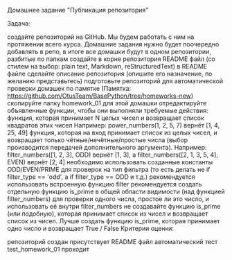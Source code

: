 Домашнее задание "Публикация репозитория"

Задача:

создайте репозиторий на GitHub. Мы будем работать с ним на протяжении всего курса. Домашние задания нужно будет поочередно добавлять в репо, в итоге все домашки будут в одном репозитории, разбитые по папкам
создайте в корне репозитория README файл (со стилем на выбор: plain text, Markdown, reStructuredText)
в README файле сделайте описание репозитория (опишите его назначение, по желанию представьтесь)
подготовьте репозиторий для автоматической проверки домашек по памятке (Памятка: https://github.com/OtusTeam/BasePython/tree/homeworks-new)
скопируйте папку homework_01 для этой домашки
отредактируйте объявленные функции, чтобы они выполняли требуемые действия:
функция, которая принимает N целых чисел и возвращает список квадратов этих чисел
Например: power_numbers(1, 2, 5, 7) вернёт [1, 4, 25, 49]
функция, которая на вход принимает список из целых чисел, и возвращает только чётные/нечётные/простые числа (выбор производится передачей дополнительного аргумента).
Например: filter_numbers([1, 2, 3], ODD) вернёт [1, 3], а filter_numbers([2, 1, 3, 5, 4], EVEN) вернёт [2, 4]
необходимо использовать созданные константы ODD/EVEN/PRIME для проверок на тип фильтра (то есть делать не if filter_type == 'odd', а if filter_type == ODD и т.д.)
рекомендуется использовать встроенную функцию filter
рекомендуется создать отдельную функцию is_prime в общей области видимости (над функцией filter_numbers) для проверки одного числа, простое ли это число, и использовать её внутри filter_numbers
не создавайте функцию is_prime (или подобную), которая принимает список из чисел и возвращает список из чисел. Лучше создать функцию is_prime, которая принимает одно число и возвращает True / False
Критерии оценки:

репозиторий создан
присутствует README файл
автоматический тест test_homework_01 проходит
